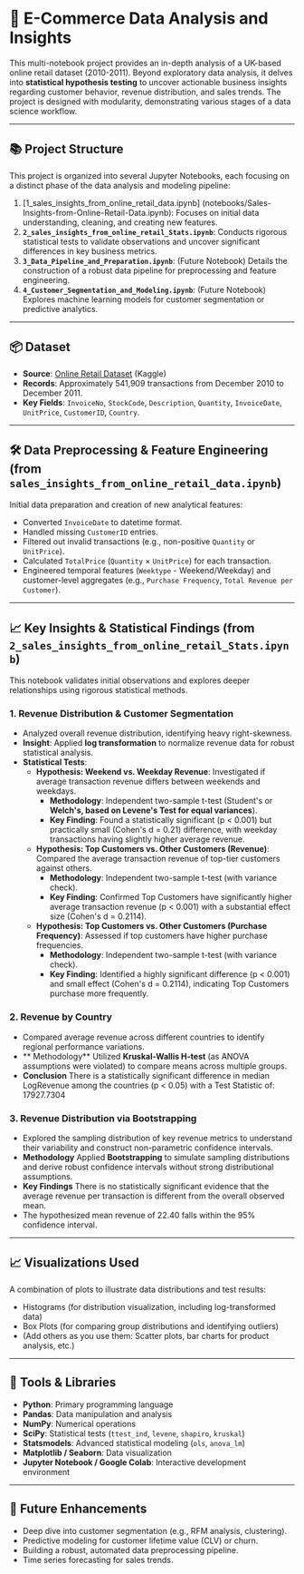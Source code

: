 # 🚀 E-Commerce Data Analysis and Insights

This multi-notebook project provides an in-depth analysis of a UK-based online retail dataset (2010-2011). Beyond exploratory data analysis, it delves into **statistical hypothesis testing** to uncover actionable business insights regarding customer behavior, revenue distribution, and sales trends. The project is designed with modularity, demonstrating various stages of a data science workflow.

---

## 📚 Project Structure

This project is organized into several Jupyter Notebooks, each focusing on a distinct phase of the data analysis and modeling pipeline:

1.  [1_sales_insights_from_online_retail_data.ipynb] (notebooks/Sales-Insights-from-Online-Retail-Data.ipynb): Focuses on initial data understanding, cleaning, and creating new features.
2.  **`2_sales_insights_from_online_retail_Stats.ipynb`**: Conducts rigorous statistical tests to validate observations and uncover significant differences in key business metrics.
3.  **`3_Data_Pipeline_and_Preparation.ipynb`**: (Future Notebook) Details the construction of a robust data pipeline for preprocessing and feature engineering.
4.  **`4_Customer_Segmentation_and_Modeling.ipynb`**: (Future Notebook) Explores machine learning models for customer segmentation or predictive analytics.

---

## 📦 Dataset

-   **Source**: [Online Retail Dataset](https://www.kaggle.com/datasets/hellbuoy/online-retail-customer-clustering) (Kaggle)
-   **Records**: Approximately 541,909 transactions from December 2010 to December 2011.
-   **Key Fields**: `InvoiceNo`, `StockCode`, `Description`, `Quantity`, `InvoiceDate`, `UnitPrice`, `CustomerID`, `Country`.

---

## 🛠️ Data Preprocessing & Feature Engineering (from `sales_insights_from_online_retail_data.ipynb`)

Initial data preparation and creation of new analytical features:

-   Converted `InvoiceDate` to datetime format.
-   Handled missing `CustomerID` entries.
-   Filtered out invalid transactions (e.g., non-positive `Quantity` or `UnitPrice`).
-   Calculated `TotalPrice` (`Quantity` × `UnitPrice`) for each transaction.
-   Engineered temporal features (`Weektype` - Weekend/Weekday) and customer-level aggregates (e.g., `Purchase Frequency`, `Total Revenue per Customer`).

---

## 📈 Key Insights & Statistical Findings (from `2_sales_insights_from_online_retail_Stats.ipynb`)

This notebook validates initial observations and explores deeper relationships using rigorous statistical methods.

### 1. Revenue Distribution & Customer Segmentation

-   Analyzed overall revenue distribution, identifying heavy right-skewness.
-   **Insight**: Applied **log transformation** to normalize revenue data for robust statistical analysis.
-   **Statistical Tests**:
    * **Hypothesis: Weekend vs. Weekday Revenue**: Investigated if average transaction revenue differs between weekends and weekdays.
        * **Methodology**: Independent two-sample t-test (Student's or **Welch's, based on Levene's Test for equal variances**).
        * **Key Finding**: Found a statistically significant (p < 0.001) but practically small (Cohen's d = 0.21) difference, with weekday transactions having slightly higher average revenue.
    * **Hypothesis: Top Customers vs. Other Customers (Revenue)**: Compared the average transaction revenue of top-tier customers against others.
        * **Methodology**: Independent two-sample t-test (with variance check).
        * **Key Finding**: Confirmed Top Customers have significantly higher average transaction revenue (p < 0.001) with a substantial effect size (Cohen's d = 0.2114).
    * **Hypothesis: Top Customers vs. Other Customers (Purchase Frequency)**: Assessed if top customers have higher purchase frequencies.
        * **Methodology**: Independent two-sample t-test (with variance check).
        * **Key Finding**: Identified a highly significant difference (p < 0.001) and small effect (Cohen's d = 0.2114), indicating Top Customers purchase more frequently.

### 2. Revenue by Country

-   Compared average revenue across different countries to identify regional performance variations.
-   ** Methodology** Utilized **Kruskal-Wallis H-test** (as ANOVA assumptions were violated) to compare means across multiple groups.
-   **Conclusion** There is a statistically significant difference in median LogRevenue among the countries (p < 0.05) with a Test Statistic of: 17927.7304

### 3. Revenue Distribution via Bootstrapping

-   Explored the sampling distribution of key revenue metrics to understand their variability and construct non-parametric confidence intervals.
-   **Methodology** Applied **Bootstrapping** to simulate sampling distributions and derive robust confidence intervals without strong distributional assumptions.
-   **Key Findings** There is no statistically significant evidence that the average revenue per transaction is different from the overall observed mean.
-   The hypothesized mean revenue of 22.40 falls within the 95% confidence interval.

---

## 📈 Visualizations Used

A combination of plots to illustrate data distributions and test results:

-   Histograms (for distribution visualization, including log-transformed data)
-   Box Plots (for comparing group distributions and identifying outliers)
-   (Add others as you use them: Scatter plots, bar charts for product analysis, etc.)

---

## 📌 Tools & Libraries

-   **Python**: Primary programming language
-   **Pandas**: Data manipulation and analysis
-   **NumPy**: Numerical operations
-   **SciPy**: Statistical tests (`ttest_ind`, `levene`, `shapiro`, `kruskal`)
-   **Statsmodels**: Advanced statistical modeling (`ols`, `anova_lm`)
-   **Matplotlib / Seaborn**: Data visualization
-   **Jupyter Notebook / Google Colab**: Interactive development environment

---

## 🚀 Future Enhancements

-   Deep dive into customer segmentation (e.g., RFM analysis, clustering).
-   Predictive modeling for customer lifetime value (CLV) or churn.
-   Building a robust, automated data preprocessing pipeline.
-   Time series forecasting for sales trends.
